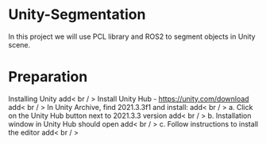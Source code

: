 # Unity-Segmentation
In this project we will use PCL library and ROS2 to segment objects in Unity scene.
# Preparation
Installing Unity add< br / >
Install Unity Hub - https://unity.com/download add< br / >
In Unity Archive, find 2021.3.3f1 and install: add< br / >
  a. Click on the Unity Hub button next to 2021.3.3 version add< br / >
  b. Installation window in Unity Hub should open add< br / >
  c. Follow instructions to install the editor add< br / >
